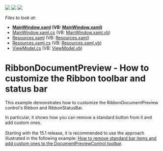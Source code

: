 <!-- default badges list -->
![](https://img.shields.io/endpoint?url=https://codecentral.devexpress.com/api/v1/VersionRange/128604676/22.2.2%2B)
[![](https://img.shields.io/badge/Open_in_DevExpress_Support_Center-FF7200?style=flat-square&logo=DevExpress&logoColor=white)](https://supportcenter.devexpress.com/ticket/details/E4589)
[![](https://img.shields.io/badge/📖_How_to_use_DevExpress_Examples-e9f6fc?style=flat-square)](https://docs.devexpress.com/GeneralInformation/403183)
<!-- default badges end -->
<!-- default file list -->
*Files to look at*:

* **[MainWindow.xaml](./CS/E4589/MainWindow.xaml) (VB: [MainWindow.xaml](./VB/E4589/MainWindow.xaml))**
* [MainWindow.xaml.cs](./CS/E4589/MainWindow.xaml.cs) (VB: [MainWindow.xaml.vb](./VB/E4589/MainWindow.xaml.vb))
* [Resources.xaml](./CS/E4589/Resources.xaml) (VB: [Resources.xaml](./VB/E4589/Resources.xaml))
* [Resources.xaml.cs](./CS/E4589/Resources.xaml.cs) (VB: [Resources.xaml.vb](./VB/E4589/Resources.xaml.vb))
* [ViewModel.cs](./CS/E4589/ViewModel.cs) (VB: [ViewModel.vb](./VB/E4589/ViewModel.vb))
<!-- default file list end -->
# RibbonDocumentPreview -  How to customize the Ribbon toolbar and status bar


<p>This example demonstrates how to customize the RibbonDocumentPreview control's Ribbon and RibbonStatusBar.</p>
<p>In particular, it shows how you can remove a standard button from it and add custom ones.<br><br>Starting with the 15.1 release, it is recommended to use the approach illustrated in the following example: <a href="https://www.devexpress.com/Support/Center/e/T263038.aspx">How to remove standard bar items and add custom ones to the DocumentPreviewControl toolbar</a>.</p>

<br/>


